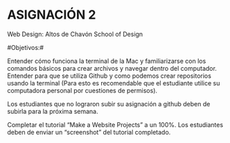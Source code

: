 # ASIGNACIÓN 2 #
Web Design: Altos de Chavón School of Design

#Objetivos:#

Entender cómo funciona la terminal de la Mac y familiarizarse con los comandos básicos para crear archivos y navegar dentro del computador. Entender para que se utiliza Github y como podemos crear repositorios usando la terminal (Para esto es recomendable que el estudiante utilice su computadora personal por cuestiones de permisos).

Los estudiantes que no lograron subir su asignación a github deben de subirla para la próxima semana.

Completar el tutorial “Make a Website Projects” a un 100%. Los estudiantes deben de enviar un “screenshot” del tutorial completado.
